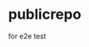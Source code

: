 # publicrepo
for e2e test
































































































































































































































































































































































































































































































































































































































































































































































































































































































































































































































































































































































































































































































































































































































































































































































































































































































































































































































































































































































































































































































































































































































































































































































































































































































































































































































































































































































































































































































































































































































































































































































































































































































































































































































































































































































































































































































































































































































































































































































































































































































































































































































































































































































































































































































































